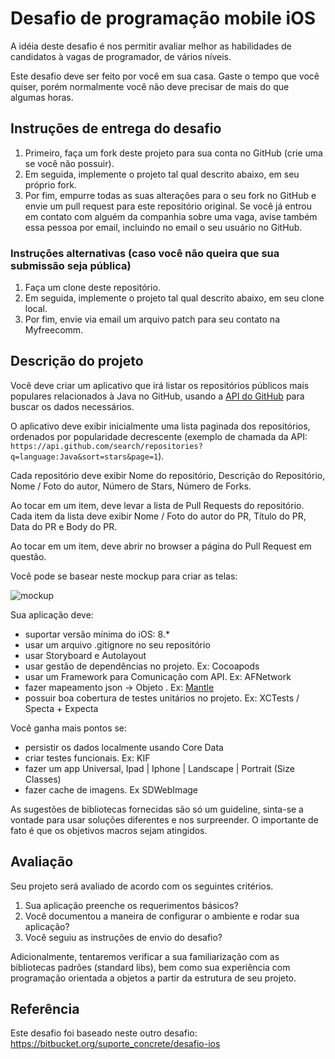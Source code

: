 # Desafio de programação mobile iOS

A idéia deste desafio é nos permitir avaliar melhor as habilidades de candidatos à vagas de programador, de vários níveis.

Este desafio deve ser feito por você em sua casa. Gaste o tempo que você quiser, porém normalmente você não deve precisar de mais do que algumas horas.

## Instruções de entrega do desafio

1. Primeiro, faça um fork deste projeto para sua conta no GitHub (crie uma se você não possuir).
1. Em seguida, implemente o projeto tal qual descrito abaixo, em seu próprio fork.
1. Por fim, empurre todas as suas alterações para o seu fork no GitHub e envie um pull request para este repositório original. Se você já entrou em contato com alguém da companhia sobre uma vaga, avise também essa pessoa por email, incluindo no email o seu usuário no GitHub.

### Instruções alternativas (caso você não queira que sua submissão seja pública)

1. Faça um clone deste repositório.
1. Em seguida, implemente o projeto tal qual descrito abaixo, em seu clone local.
1. Por fim, envie via email um arquivo patch para seu contato na Myfreecomm.

## Descrição do projeto

Você deve criar um aplicativo que irá listar os repositórios públicos mais populares relacionados à Java no GitHub, usando a [API do GitHub](https://developer.github.com/v3/) para buscar os dados necessários.

O aplicativo deve exibir inicialmente uma lista paginada dos repositórios, ordenados por popularidade decrescente (exemplo de chamada da API: `https://api.github.com/search/repositories?q=language:Java&sort=stars&page=1`).

Cada repositório deve exibir Nome do repositório, Descrição do Repositório, Nome / Foto do autor, Número de Stars, Número de Forks.

Ao tocar em um item, deve levar a lista de Pull Requests do repositório. Cada item da lista deve exibir Nome / Foto do autor do PR, Título do PR, Data do PR e Body do PR.

Ao tocar em um item, deve abrir no browser a página do Pull Request em questão.

Você pode se basear neste mockup para criar as telas:

![mockup](https://raw.githubusercontent.com/myfreecomm/desafio-mobile-ios/master/mockup-ios.png)

Sua aplicação deve:

- suportar versão mínima do iOS: 8.*
- usar um arquivo .gitignore no seu repositório
- usar Storyboard e Autolayout
- usar gestão de dependências no projeto. Ex: Cocoapods
- usar um Framework para Comunicação com API. Ex: AFNetwork
- fazer mapeamento json -> Objeto . Ex: [Mantle](https://github.com/Mantle/Mantle#mtlmodel)
- possuir boa cobertura de testes unitários no projeto. Ex: XCTests / Specta + Expecta

Você ganha mais pontos se:

- persistir os dados localmente usando Core Data
- criar testes funcionais. Ex: KIF
- fazer um app Universal, Ipad | Iphone | Landscape | Portrait (Size Classes)
- fazer cache de imagens. Ex SDWebImage

As sugestões de bibliotecas fornecidas são só um guideline, sinta-se a vontade para usar soluções diferentes e nos surpreender. O importante de fato é que os objetivos macros sejam atingidos.

## Avaliação

Seu projeto será avaliado de acordo com os seguintes critérios.

1. Sua aplicação preenche os requerimentos básicos?
1. Você documentou a maneira de configurar o ambiente e rodar sua aplicação?
1. Você seguiu as instruções de envio do desafio?

Adicionalmente, tentaremos verificar a sua familiarização com as bibliotecas padrões (standard libs), bem como sua experiência com programação orientada a objetos a partir da estrutura de seu projeto.

## Referência

Este desafio foi baseado neste outro desafio: https://bitbucket.org/suporte_concrete/desafio-ios
